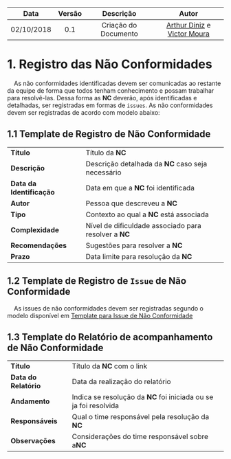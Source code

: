 | Data       | Versão | Descrição            |         Autor             |
|:----------:|:------:|:--------------------:|:-------------------------:|
| 02/10/2018 | 0.1 | Criação do Documento  | [Arthur Diniz](https://github.com/arthurbdiniz) e [Victor Moura](https://github.com/victorcmoura) |

# 1. Registro das Não Conformidades

&nbsp;&nbsp;&nbsp;&nbsp;As não conformidades identificadas devem ser comunicadas ao restante da equipe de forma que todos tenham conhecimento e possam trabalhar para resolvê-las. Dessa forma as **NC** deverão, após identificadas e detalhadas, ser registradas em formas de ````issues````. As não conformidades devem ser registradas de acordo com modelo abaixo:

## 1.1 Template de Registro de Não Conformidade

|||
|:-------------|:-------------|
| **Título** | Título da **NC** |
| **Descrição** | Descrição detalhada da **NC** caso seja necessário |
| **Data da Identificação** | Data em que a **NC** foi identificada |
| **Autor** | Pessoa que descreveu a **NC** |
| **Tipo** | Contexto ao qual a **NC** está associada |
| **Complexidade** | Nível de dificuldade associado para resolver a **NC** |
| **Recomendações** | Sugestões para resolver a **NC** |
| **Prazo** | Data limite para resolução da **NC** |

## 1.2 Template de Registro de ````Issue```` de Não Conformidade

&nbsp;&nbsp;&nbsp;&nbsp;As issues de não conformidades devem ser registradas segundo o modelo disponível em [Template para Issue de Não Conformidade]()  

## 1.3 Template do Relatório de acompanhamento de Não Conformidade  
|||
|:-------------|:-------------|
| **Título** | Título da **NC** com o link|
| **Data do Relatório** | Data da realização do relatório |
| **Andamento** | Indica se resolução da **NC** foi iniciada ou se ja foi resolvida |
| **Responsáveis** | Qual o time responsável pela resolução da **NC** |
| **Observações** | Considerações do time responsável sobre a**NC** |
